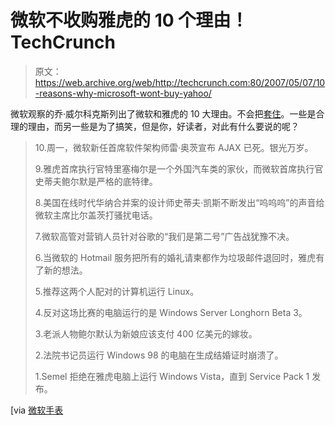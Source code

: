 # 微软不收购雅虎的 10 个理由！TechCrunch

> 原文：<https://web.archive.org/web/http://techcrunch.com:80/2007/05/07/10-reasons-why-microsoft-wont-buy-yahoo/>

微软观察的乔·威尔科克斯列出了微软和雅虎的 10 大理由。不会把[套住](https://web.archive.org/web/20160305171310/http://crunchgear.com/2007/05/04/microsoft-buying-yahoo/)。一些是合理的理由，而另一些是为了搞笑，但是你，好读者，对此有什么要说的呢？

> 10.周一，微软新任首席软件架构师雷·奥茨宣布 AJAX 已死。银光万岁。
> 
> 9.雅虎首席执行官特里塞梅尔是一个外国汽车类的家伙，而微软首席执行官史蒂夫鲍尔默是严格的底特律。
> 
> 8.美国在线时代华纳合并案的设计师史蒂夫·凯斯不断发出“呜呜呜”的声音给微软主席比尔盖茨打骚扰电话。
> 
> 7.微软高管对营销人员针对谷歌的“我们是第二号”广告战犹豫不决。
> 
> 6.当微软的 Hotmail 服务把所有的婚礼请柬都作为垃圾邮件退回时，雅虎有了新的想法。
> 
> 5.推荐这两个人配对的计算机运行 Linux。
> 
> 4.反对这场比赛的电脑运行的是 Windows Server Longhorn Beta 3。
> 
> 3.老派人物鲍尔默认为新娘应该支付 400 亿美元的嫁妆。
> 
> 2.法院书记员运行 Windows 98 的电脑在生成结婚证时崩溃了。
> 
> 1.Semel 拒绝在雅虎电脑上运行 Windows Vista，直到 Service Pack 1 发布。

[via [微软手表](https://web.archive.org/web/20160305171310/http://www.microsoft-watch.com/content/corporate/top_10_list_why_microsoft_and_yahoo_couldnt_marry.html?kc=MWRSS02129TX1K0000535)